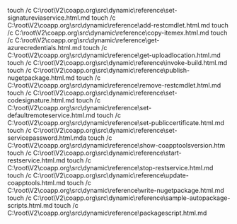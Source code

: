 touch /c  C:\root\V2\coapp.org\src\dynamic\reference\set-signatureviaservice.html.md
touch /c  C:\root\V2\coapp.org\src\dynamic\reference\add-restcmdlet.html.md
touch /c  C:\root\V2\coapp.org\src\dynamic\reference\copy-itemex.html.md
touch /c  C:\root\V2\coapp.org\src\dynamic\reference\get-azurecredentials.html.md
touch /c  C:\root\V2\coapp.org\src\dynamic\reference\get-uploadlocation.html.md
touch /c  C:\root\V2\coapp.org\src\dynamic\reference\invoke-build.html.md
touch /c  C:\root\V2\coapp.org\src\dynamic\reference\publish-nugetpackage.html.md
touch /c  C:\root\V2\coapp.org\src\dynamic\reference\remove-restcmdlet.html.md
touch /c  C:\root\V2\coapp.org\src\dynamic\reference\set-codesignature.html.md
touch /c  C:\root\V2\coapp.org\src\dynamic\reference\set-defaultremoteservice.html.md
touch /c  C:\root\V2\coapp.org\src\dynamic\reference\set-publiccertificate.html.md
touch /c  C:\root\V2\coapp.org\src\dynamic\reference\set-servicepassword.html.mda
touch /c  C:\root\V2\coapp.org\src\dynamic\reference\show-coapptoolsversion.htm
touch /c  C:\root\V2\coapp.org\src\dynamic\reference\start-restservice.html.md
touch /c  C:\root\V2\coapp.org\src\dynamic\reference\stop-restservice.html.md
touch /c  C:\root\V2\coapp.org\src\dynamic\reference\update-coapptools.html.md
touch /c  C:\root\V2\coapp.org\src\dynamic\reference\write-nugetpackage.html.md
touch /c  C:\root\V2\coapp.org\src\dynamic\reference\sample-autopackage-scripts.html.md
touch /c  C:\root\V2\coapp.org\src\dynamic\reference\packagescript.html.md